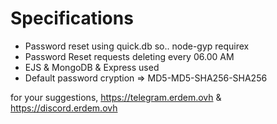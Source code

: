 
# Specifications
- Password reset using quick.db so.. node-gyp requirex
- Password Reset requests deleting every 06.00 AM
- EJS & MongoDB & Express used
- Default password cryption => MD5-MD5-SHA256-SHA256

for your suggestions, https://telegram.erdem.ovh & https://discord.erdem.ovh
